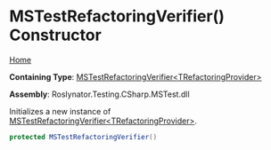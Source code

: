 # MSTestRefactoringVerifier\(\) Constructor

[Home](../../../../../../README.md)

**Containing Type**: [MSTestRefactoringVerifier\<TRefactoringProvider\>](../README.md)

**Assembly**: Roslynator\.Testing\.CSharp\.MSTest\.dll

  
Initializes a new instance of [MSTestRefactoringVerifier\<TRefactoringProvider\>](../README.md)\.

```csharp
protected MSTestRefactoringVerifier()
```


